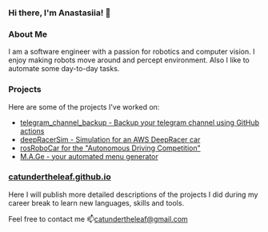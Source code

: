 ### Hi there, I'm Anastasiia! 👋

### About Me
I am a software engineer with a passion for robotics and computer vision. I enjoy making robots move around and percept environment. Also I like to automate some day-to-day tasks.

### Projects
Here are some of the projects I've worked on:

- [telegram_channel_backup - Backup your telegram channel using GitHub actions](https://github.com/CatUnderTheLeaf/telegram_channel_backup)
- [deepRacerSim - Simulation for an AWS DeepRacer car](https://github.com/CatUnderTheLeaf/deepRacerSim)
- [rosRoboCar for the "Autonomous Driving Competition"](https://github.com/CatUnderTheLeaf/rosRoboCar)
- [M.A.Ge - your automated menu generator](https://github.com/CatUnderTheLeaf/menuGenerator)

### [catundertheleaf.github.io](https://catundertheleaf.github.io/)

Here I will publish more detailed descriptions of the projects I did during my career break to learn new languages, skills and tools.

Feel free to contact me 📫[catundertheleaf@gmail.com](mailto:catundertheleaf@gmail.com)
